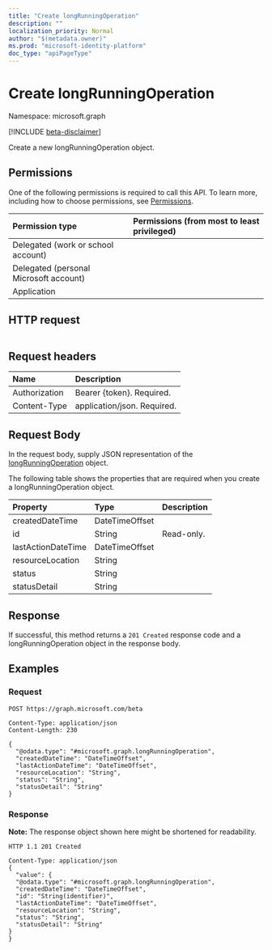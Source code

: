 ```yaml
---
title: "Create longRunningOperation"
description: ""
localization_priority: Normal
author: "$(metadata.owner)"
ms.prod: "microsoft-identity-platform"
doc_type: "apiPageType"
---
```


# Create longRunningOperation

Namespace: microsoft.graph

[!INCLUDE [beta-disclaimer](../../includes/beta-disclaimer.md)]

Create a new longRunningOperation object.

## Permissions

One of the following permissions is required to call this API. To learn more, including how to choose permissions, see [Permissions](/graph/permissions-reference).

| Permission type                        | Permissions (from most to least privileged) |
| :------------------------------------- | :------------------------------------------ |
| Delegated (work or school account)     |                                             |
| Delegated (personal Microsoft account) |                                             |
| Application                            |                                             |

## HTTP request

<!-- {
  "blockType": "ignored"
}
-->

```http

```

## Request headers

| Name          | Description                 |
| :------------ | :-------------------------- |
| Authorization | Bearer {token}. Required.   |
| Content-Type  | application/json. Required. |

## Request Body

In the request body, supply JSON representation of the [longRunningOperation](../resources/-longrunningoperation.md) object.

<!-- Actions and Functions -->

<!-- CRUD Methods -->

The following table shows the properties that are required when you create a longRunningOperation object.

| Property           | Type           | Description |
| :----------------- | :------------- | :---------- |
| createdDateTime    | DateTimeOffset |             |
| id                 | String         | Read-only.  |
| lastActionDateTime | DateTimeOffset |             |
| resourceLocation   | String         |             |
| status             | String         |             |
| statusDetail       | String         |             |

## Response

If successful, this method returns a `201 Created` response code and a longRunningOperation object in the response body.

## Examples

### Request

<!-- {
  "blockType": "request",
  "name": "create_longrunningoperation"
}
-->

```http
POST https://graph.microsoft.com/beta

Content-Type: application/json
Content-Length: 230

{
  "@odata.type": "#microsoft.graph.longRunningOperation",
  "createdDateTime": "DateTimeOffset",
  "lastActionDateTime": "DateTimeOffset",
  "resourceLocation": "String",
  "status": "String",
  "statusDetail": "String"
}

```

### Response

**Note:** The response object shown here might be shortened for readability.

<!-- {
  "blockType": "response",
  "truncated": true,
  "@odata.type": "microsoft.strongAuthentication.longRunningOperation"
}
-->

```http
HTTP 1.1 201 Created

Content-Type: application/json
{
  "value": {
  "@odata.type": "#microsoft.graph.longRunningOperation",
  "createdDateTime": "DateTimeOffset",
  "id": "String(identifier)",
  "lastActionDateTime": "DateTimeOffset",
  "resourceLocation": "String",
  "status": "String",
  "statusDetail": "String"
}
}

```
